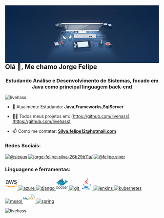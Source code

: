 <p><img align="right" alt="Coding" width="900" src="https://raw.githubusercontent.com/livehass/livehass/main/backgroundimage.png" /> </p>



## Olá 👋, Me chamo Jorge Felipe
<h3 align="center">Estudando Análise e Desenvolvimento de Sistemas, focado em Java como principal linguagem back-end</h3>
<p align="left"> <img src="https://komarev.com/ghpvc/?username=livehass&label=Profile%20views&color=0e75b6&style=flat" alt="livehass" /> </p>



- 🌱 Atualmente Estudando: **Java,Frameworks,SqlServer**

- 👨‍💻 Todos meus projetos em: [https://github.com/livehass](https://github.com/livehass)

- 📫 Como me contatar: **Silva.felipe12@hotmail.com**

<h3 align="left">Redes Sociais:</h3>
<p align="left">
<a href="https://twitter.com/@sieuus" target="blank"><img align="center" src="https://raw.githubusercontent.com/rahuldkjain/github-profile-readme-generator/master/src/images/icons/Social/twitter.svg" alt="@sieuus" height="30" width="40" /></a>
<a href="https://linkedin.com/in/jorge-felipe-silva-26b29b11a/" target="blank"><img align="center" src="https://raw.githubusercontent.com/rahuldkjain/github-profile-readme-generator/master/src/images/icons/Social/linked-in-alt.svg" alt="jorge-felipe-silva-26b29b11a/" height="30" width="40" /></a> <a href="https://instagram.com/@felipe.siper" target="blank"><img align="center" src="https://raw.githubusercontent.com/rahuldkjain/github-profile-readme-generator/master/src/images/icons/Social/instagram.svg" alt="@felipe.siper" height="30" width="40" /></a>
</p>

<h3 align="left">Linguagens e ferramentas:</h3>

<p align="left"> <a href="https://aws.amazon.com" target="_blank" rel="noreferrer"> <img src="https://raw.githubusercontent.com/devicons/devicon/master/icons/amazonwebservices/amazonwebservices-original-wordmark.svg" alt="aws" width="40" height="40"/> </a> <a href="https://azure.microsoft.com/en-in/" target="_blank" rel="noreferrer"> <img src="https://www.vectorlogo.zone/logos/microsoft_azure/microsoft_azure-icon.svg" alt="azure" width="40" height="40"/> </a> <a href="https://www.djangoproject.com/" target="_blank" rel="noreferrer"> <img src="https://cdn.worldvectorlogo.com/logos/django.svg" alt="django" width="40" height="40"/> </a> <a href="https://www.docker.com/" target="_blank" rel="noreferrer"> <img src="https://raw.githubusercontent.com/devicons/devicon/master/icons/docker/docker-original-wordmark.svg" alt="docker" width="40" height="40"/> </a> <a href="https://git-scm.com/" target="_blank" rel="noreferrer"> <img src="https://www.vectorlogo.zone/logos/git-scm/git-scm-icon.svg" alt="git" width="40" height="40"/> </a> <a href="https://www.java.com" target="_blank" rel="noreferrer"> <img src="https://raw.githubusercontent.com/devicons/devicon/master/icons/java/java-original.svg" alt="java" width="40" height="40"/> </a> <a href="https://www.jenkins.io" target="_blank" rel="noreferrer"> <img src="https://www.vectorlogo.zone/logos/jenkins/jenkins-icon.svg" alt="jenkins" width="40" height="40"/> </a> <a href="https://kubernetes.io" target="_blank" rel="noreferrer"> <img src="https://www.vectorlogo.zone/logos/kubernetes/kubernetes-icon.svg" alt="kubernetes" width="40" height="40"/> </a> <a href="https://www.microsoft.com/en-us/sql-server" target="_blank" rel="noreferrer"> <img src="https://www.svgrepo.com/show/303229/microsoft-sql-server-logo.svg" alt="mssql" width="40" height="40"/> </a> <a href="https://www.mysql.com/" target="_blank" rel="noreferrer"> <img src="https://raw.githubusercontent.com/devicons/devicon/master/icons/mysql/mysql-original-wordmark.svg" alt="mysql" width="40" height="40"/> </a> <a href="https://spring.io/" target="_blank" rel="noreferrer"> <img src="https://www.vectorlogo.zone/logos/springio/springio-icon.svg" alt="spring" width="40" height="40"/> </a> </p><p><img align="left" src="https://github-readme-stats.vercel.app/api/top-langs?username=livehass&show_icons=true&locale=en&layout=compact" alt="livehass" /></p>



